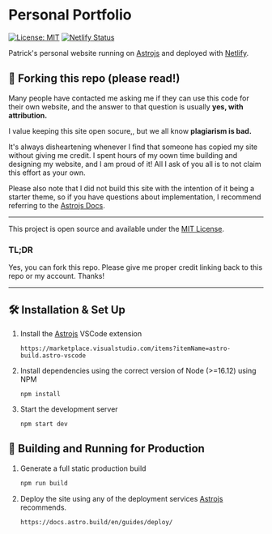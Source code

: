 # Personal Portfolio

[![License: MIT](https://img.shields.io/badge/License-MIT-blue.svg)](https://opensource.org/licenses/MIT) [![Netlify Status](https://api.netlify.com/api/v1/badges/e9b8652d-0a75-40da-b49e-90a4d86fff07/deploy-status)](https://app.netlify.com/sites/patrickcoulter/deploys)

Patrick's personal website running on [Astrojs](https://astro.build/) and deployed with [Netlify](https://www.netlify.com/?utm_source=google&utm_medium=paid_search&utm_campaign=12755510784&adgroup=118788138897&utm_term=netlify&utm_content=aud-1398539783886:kwd-309804753741&creative=514583565825&device=c&matchtype=b&location=9002055&gad=1&gclid=Cj0KCQjw9deiBhC1ARIsAHLjR2Ai01MEenRkrHlTiWpDHouHq1oQV-Z1m9BnA9la7uA-ELhJ7uB2bcIaAkVbEALw_wcB). 

## 🚨 Forking this repo (please read!)
Many people have contacted me asking me if they can use this code for their own website, and the answer to that question is usually **yes, with attribution.**

I value keeping this site open socure,, but we all know **plagiarism is bad.**

It's always disheartening whenever I find that someone has copied my site without giving me credit. I spent hours of my oown time building and designing my website, and I am proud of it! All I ask of you all is to not claim this effort as your own.

Please also note that I did not build this site with the intention of it being a starter theme, so if you have questions about implementation, I recommend referring to the [Astrojs Docs](https://docs.astro.build/en/getting-started/).
___

This project is open source and available under the [MIT License](LICENSE).

### TL;DR

Yes, you can fork this repo. Please give me proper credit linking back to this repo or my account. Thanks!

___

## 🛠 Installation & Set Up

1. Install the [Astrojs](https://marketplace.visualstudio.com/items?itemName=astro-build.astro-vscode) VSCode extension

   ```
   https://marketplace.visualstudio.com/items?itemName=astro-build.astro-vscode
   ```

2. Install dependencies using the correct version of Node (>=16.12) using NPM

   ```
   npm install
   ```

3. Start the development server

   ```
   npm start dev
   ```
## 🚀 Building and Running for Production

1. Generate a full static production build

   ```sh
   npm run build
   ```

2. Deploy the site using any of the deployment services [Astrojs](https://docs.astro.build/en/guides/deploy/) recommends.

   ```
   https://docs.astro.build/en/guides/deploy/
   ```

